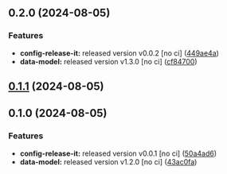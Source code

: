 

## 0.2.0 (2024-08-05)


### Features

* **config-release-it:** released version v0.0.2 [no ci] ([449ae4a](https://github.com/PeterBaker0/FAIMS3/commit/449ae4acc7864ff1c5c8b391296ffc3020418514))
* **data-model:** released version v1.3.0 [no ci] ([cf84700](https://github.com/PeterBaker0/FAIMS3/commit/cf84700d9182d1c576a3f69e8a944d5f95937970))

## [0.1.1](https://github.com/PeterBaker0/FAIMS3/compare/@faims3/api-v0.1.0...@faims3/api-v0.1.1) (2024-08-05)

## 0.1.0 (2024-08-05)


### Features

* **config-release-it:** released version v0.0.1 [no ci] ([50a4ad6](https://github.com/PeterBaker0/FAIMS3/commit/50a4ad68cb56a1d0568784b9c4b7c6b5808f5772))
* **data-model:** released version v1.2.0 [no ci] ([43ac0fa](https://github.com/PeterBaker0/FAIMS3/commit/43ac0fa9ecbd34c96677e173608c1b3dea53c659))